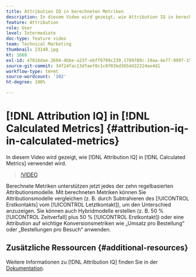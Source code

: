 ```yaml
---
title: Attribution IQ in berechneten Metriken
description: In diesem Video wird gezeigt, wie Attribution IQ in berechneten Metriken verwendet wird.
feature: Attribution
role: User
level: Intermediate
doc-type: feature video
team: Technical Marketing
thumbnail: 23140.jpg
kt: 1668
exl-id: 47016dae-2694-4bbe-a23f-ebff9799c239,1789789c-19aa-4e77-999f-15fa11b7f858
source-git-commit: 34f24fac13dfaef0c1c8f03bd365d432324ae4d1
workflow-type: tm+mt
source-wordcount: '102'
ht-degree: 100%

---
```


# [!DNL Attribution IQ] in [!DNL Calculated Metrics] {#attribution-iq-in-calculated-metrics}

In diesem Video wird gezeigt, wie [!DNL Attribution IQ] in [!DNL Calculated Metrics] verwendet wird.

>[!VIDEO](https://video.tv.adobe.com/v/23140/?quality=12)

Berechnete Metriken unterstützen jetzt jedes der zehn regelbasierten Attributionsmodelle. Mit berechneten Metriken können Sie Attributionsmodelle vergleichen (z. B. durch Subtrahieren des [!UICONTROL Erstkontakts] vom [!UICONTROL Letztkontakt]), um den Unterschied anzuzeigen. Sie können auch Hybridmodelle erstellen (z. B. 50 % [!UICONTROL Zeitverfall] plus 50 % [!UICONTROL Erstkontakt]) oder eine Attribution auf wichtige Konversionsmetriken wie „Umsatz pro Bestellung“ oder „Bestellungen pro Besuch“ anwenden.

## Zusätzliche Ressourcen {#additional-resources}

Weitere Informationen zu [!DNL Attribution IQ] finden Sie in der [Dokumentation](https://experienceleague.adobe.com/docs/analytics/analyze/analysis-workspace/attribution/overview.html?lang=de).

